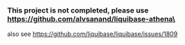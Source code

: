 ### This project is not completed, please use https://github.com/alvsanand/liquibase-athena\
also see https://github.com/liquibase/liquibase/issues/1809
